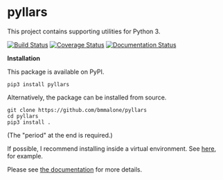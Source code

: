 # pyllars

This project contains supporting utilities for Python 3.

[![Build Status](https://travis-ci.org/bmmalone/pyllars.svg)](https://travis-ci.org/bmmalone/pyllars)
[![Coverage Status](https://coveralls.io/repos/github/bmmalone/pyllars/badge.svg?branch=dev)](https://coveralls.io/github/bmmalone/pyllars?branch=dev)
[![Documentation Status](https://readthedocs.org/projects/pyllars/badge/?version=latest)](https://pyllars.readthedocs.io/en/latest/?badge=latest)

**Installation**

This package is available on PyPI.

```
pip3 install pyllars
```

Alternatively, the package can be installed from source.

```
git clone https://github.com/bmmalone/pyllars
cd pyllars
pip3 install .
```

(The "period" at the end is required.)

If possible, I recommend installing inside a virtual environment. See 
[here](http://www.simononsoftware.com/virtualenv-tutorial-part-2/>), for example.

Please see [the documentation](https://pyllars.readthedocs.io/en/latest/index.html)
for more details.
